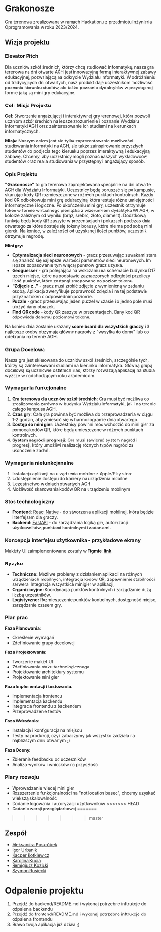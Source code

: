 # Grakonosze

Gra terenowa zrealizowana w ramach Hackationu z przedmiotu Inżynieria Oprogramowania w roku 2023/2024.

## Wizja projektu

### Elevator Pitch

Dla uczniów szkół średnich, którzy chcą studiować informatykę, nasza gra terenowa na dni otwarte AGH jest innowacyjną formą interaktywnej zabawy edukacyjnej, pozwalającą na odkrycie Wydziału Informatyki. W odróżnieniu od tradycyjnych dni otwartych, nasz produkt daje uczestnikom możliwość poznania kierunku studiów, ale także poznanie dydaktyków w przystępnej formie jaką są mini gry edukacyjne.

### Cel i Misja Projektu

**Cel**: Stworzenie angażującej i interaktywnej gry terenowej, która pozwoli uczniom szkół średnich na lepsze zrozumienie i poznanie Wydziału Informatyki AGH oraz zainteresowanie ich studiami na kierunkach informatycznych.

**Misja**: Naszym celem jest nie tylko zaprezentowanie możliwości studiowania informatyki na AGH, ale także zainspirowanie przyszłych studentów do podjęcia tego kierunku poprzez interaktywną i edukacyjną zabawę. Chcemy, aby uczestnicy mogli poznać naszych wykładowców, studentów oraz realia studiowania w przystępny i angażujący sposób.

### Opis Projektu

**"Grakonosze"** to gra terenowa zaprojektowana specjalnie na dni otwarte AGH dla Wydziału Informatyki.
Uczestnicy będą poruszać się po kampusie, skanując kody QR rozmieszczone w różnych punktach kontrolnych. Każdy kod QR odblokowuje mini grę edukacyjną, która testuje różne umiejętności informatyczne i logiczne. Po ukończeniu mini gry, uczestnik otrzymuje token w formie wirtualnego pieniążka z wizerunkiem dydaktyka WI AGH, w kolorze zależnym od wyniku (brąz, srebro, złoto, diament). Dodatkową funkcją będą kody QR zaszyte w prezentacjach i pokazach podczas dnia otwartego za które dostaje się tokeny bonusy, które nie ma pod sobą mini gierek. Na koniec, w zależności od uzyskanej ilości punktów, uczestnik otrzymuje nagrodę.

**Mini gry**:

- **Optymalizacja sieci neuronowych** - gracz przesuwając suwakami stara się znaleźć się najlepsze wartości parametrów sieci neuronowych. Im lepsze dopasowanie tym więcej punktów gracz uzyska.
- **Geoguesser** - gra polegająca na wskazaniu na schemacie budynku D17 trzech miejsc, które na podstawie zaznaczonych odległości przeliczy ilość punktów, które zostanął zmapowane na poziom tokenu.
- **"Zdjęcie z.."** - gracz musi zrobić zdjęcie z wymienioną w zadaniu osobą. Aplikacja zweryfikuje poprawność zdjęcia i na tej podstawie przyzna token o odpowiednim poziomie.
- **Puzzle** - gracz przesuwając jeden puzzel w czasie i o jedno pole musi ułożyć dany obrazek.
- **Find QR code** - kody QR zaszyte w prezentacjach. Dany kod QR odpowiada danemu poziomowi tokenu.

Na koniec dnia zostanie ukazany **score board dla wszystkich graczy** i 3 najlepsze osoby otrzymają główne nagrody z "wysyłką do domu" lub do odebrania na terenie AGH.

### Grupa Docelowa

Nasza gra jest skierowana do uczniów szkół średnich, szczególnie tych, którzy są zainteresowani studiami na kierunku informatyka. Główną grupą docelową są uczniowie ostatnich klas, którzy rozważają aplikację na studia wyższe w nadchodzącym roku akademickim.

### Wymagania funkcjonalne

1. **Gra terenowa dla uczniów szkół średnich**: Gra musi być możliwa do zrealizowania zarówno w budynku Wydziału Informatyki, jak i na terenie całego kampusu AGH.
2. **Czas gry**: Cała gra powinna być możliwa do przeprowadzenia w ciągu 1-2 godzin, aby zmieścić się w harmonogramie dnia otwartego.
3. **Dostęp do mini gier**: Uczestnicy powinni móc wchodzić do mini gier za pomocą kodów QR, które będą umieszczone w różnych punktach kontrolnych.
4. **System nagród i progresji**: Gra musi zawierać system nagród i progresji, który umożliwi realizację różnych typów nagród za ukończenie zadań.


### Wymagania niefunkcjonalne

1. Instalacja aplikacji na urządzenia mobilne z Apple/Play store
2. Udostępnienie dostępu do kamery na urządzenia mobilne
3. Uczestnictwo w dniach otwartych AGH
4. Możliwość skanowania kodów QR na urządzeniu mobilnym


### Stos technologiczny

- **Frontend**: [React Native](https://reactnative.dev/) - do stworzenia aplikacji mobilnej, która będzie interfejsem dla graczy.
- **Backend**: [FastAPI](https://fastapi.tiangolo.com/) - do zarządzania logiką gry, autoryzacji użytkowników, punktami kontrolnymi i zadaniami.

### Koncepcja interfejsu użytkownika - przykładowe ekrany

Makiety UI zaimplementowane zostały w **Figmie: [link](https://www.figma.com/proto/zLwlb5mijGz9pDexNVcsQA/Grakonosze?node-id=5-2&m=dev&scaling=scale-down&page-id=0%3A1&t=Hs1iGgzUfzpNYYYe-1)**

### Ryzyko

- **Techniczne:** Możliwe problemy z działaniem aplikacji na różnych urządzeniach mobilnych, integracja kodów QR, zapewnienie stabilności serwera. Integracja wszystkich minigier w aplikacji,
- **Organizacyjne:** Koordynacja punktów kontrolnych i zarządzanie dużą liczbą uczestników.
- **Logistyczne:** Rozmieszczenie punktów kontrolnych, dostępność miejsc, zarządzanie czasem gry.

### Plan prac

**Faza Planowania**:

- Określenie wymagań
- Zdefiniowanie grupy docelowej

**Faza Projektowania**:

- Tworzenie makiet UI
- Zdefiniowanie staku technologicznego
- Projektowanie architektury systemu
- Projektowanie mini gier

**Faza Implementacji i testowania**:

- Implementacja frontendu
- Implementacja backendu
- Integracja frontendu z backendem
- Przeprowadzenie testów

**Faza Wdrażania**:

- Instalacja i konfiguracja na miejscu
- Testy na produkcji, czyli zabaczymy jak wszystko zadziała na najbliższym dniu otwartym ;)

**Faza Oceny**:

- Zbieranie feedbacku od uczestników
- Analiza wyników i wniosków na przyszłość

### Plany rozwoju

- Wprowadzanie wiecej mini gier
- Rozszerzenie funkcjonalności na "not location based", chcemy uzyskać wiekszą skalowalność
- Dodanie logowania i autoryzacji użytkowników
<<<<<<< HEAD
- Dodanie wersji przeglądarkowej
=======
>>>>>>> master

## Zespół

- [Aleksandra Poskróbek](https://github.com/Olciaaa)
- [Igor Urbanik](https://github.com/Radinyn)
- [Kacper Kotkiewicz](https://github.com/kkotkiewicz)
- [Karolina Kucia](https://github.com/kkkucia)
- [Remigiusz Kozicki](https://github.com/remekozicki)
- [Szymon Rusiecki](https://github.com/Rusiek)

# Odpalenie projektu

1. Przejdź do backend/README.md i wykonaj potrzebne inftrukcje do odpalenia backendu
2. Przejdź do frontend/README.md i wykonaj potrzebne inftrukcje do odpalenia frontendu
3. Brawo twoja aplikacja już działa ;)
